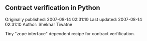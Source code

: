 ## Contract verification in Python

Originally published: 2007-08-14 02:31:10
Last updated: 2007-08-14 02:31:10
Author: Shekhar Tiwatne

Tiny "zope interface" dependent recipe for contract verfification.